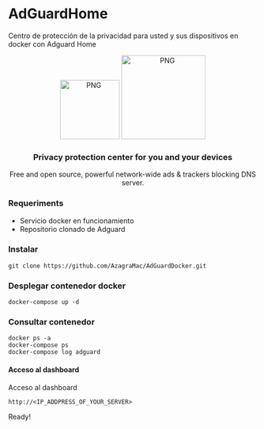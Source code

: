 # AdGuardHome
Centro de protección de la privacidad para usted y sus dispositivos en docker con Adguard Home

<p align="center">
    <img src="https://brands.home-assistant.io/_/adguard/logo.png" alt="PNG" height="120px"  />
    <img src="https://logos-world.net/wp-content/uploads/2021/02/Docker-Symbol.png" alt="PNG" height="170px" />
    <h3 align="center">Privacy protection center for you and your devices</h3>
<p align="center">
  Free and open source, powerful network-wide ads & trackers blocking DNS server.
</p>
</p>


### Requeriments
- Servicio docker en funcionamiento
- Repositorio clonado de Adguard

### Instalar
```
git clone https://github.com/AzagraMac/AdGuardDocker.git
```

### Desplegar contenedor docker
```
docker-compose up -d
```

### Consultar contenedor
```
docker ps -a
docker-compose ps
docker-compose log adguard
```
#### Acceso al dashboard
Acceso al dashboard

`http://<IP_ADDPRESS_OF_YOUR_SERVER>`

Ready!
